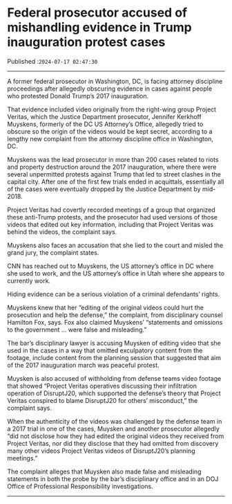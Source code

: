 # Federal prosecutor accused of mishandling evidence in Trump inauguration protest cases

Published :`2024-07-17 02:47:30`

---

A former federal prosecutor in Washington, DC, is facing attorney discipline proceedings after allegedly obscuring evidence in cases against people who protested Donald Trump’s 2017 inauguration.

That evidence included video originally from the right-wing group Project Veritas, which the Justice Department prosecutor, Jennifer Kerkhoff Muyskens, formerly of the DC US Attorney’s Office, allegedly tried to obscure so the origin of the videos would be kept secret, according to a lengthy new complaint from the attorney discipline office in Washington, DC.

Muyskens was the lead prosecutor in more than 200 cases related to riots and property destruction around the 2017 inauguration, where there were several unpermitted protests against Trump that led to street clashes in the capital city. After one of the first few trials ended in acquittals, essentially all of the cases were eventually dropped by the Justice Department by mid-2018.

Project Veritas had covertly recorded meetings of a group that organized these anti-Trump protests, and the prosecutor had used versions of those videos that edited out key information, including that Project Veritas was behind the videos, the complaint says.

Muyskens also faces an accusation that she lied to the court and misled the grand jury, the complaint states.

CNN has reached out to Muyskens, the US attorney’s office in DC where she used to work, and the US attorney’s office in Utah where she appears to currently work.

Hiding evidence can be a serious violation of a criminal defendants’ rights.

Muyskens knew that her “editing of the original videos could hurt the prosecution and help the defense,” the complaint, from disciplinary counsel Hamilton Fox, says. Fox also claimed Muyskens’ “statements and omissions to the government … were false and misleading.”

The bar’s disciplinary lawyer is accusing Muysken of editing video that she used in the cases in a way that omitted exculpatory content from the footage, include content from the planning session that suggested that aim of the 2017 inauguration march was peaceful protest.

Muysken is also accused of withholding from defense teams video footage that showed “Project Veritas operatives discussing their infiltration operation of DisruptJ20, which supported the defense’s theory that Project Veritas conspired to blame DisruptJ20 for others’ misconduct,” the complaint says.

When the authenticity of the videos was challenged by the defense team in a 2017 trial in one of the cases, Muysken and another prosecutor allegedly “did not disclose how they had edited the original videos they received from Project Veritas, nor did they disclose that they had omitted from discovery many other videos Project Veritas videos of DisruptJ20’s planning meetings.”

The complaint alleges that Muysken also made false and misleading statements in both the probe by the bar’s disciplinary office and in an DOJ Office of Professional Responsibility investigations.

---

